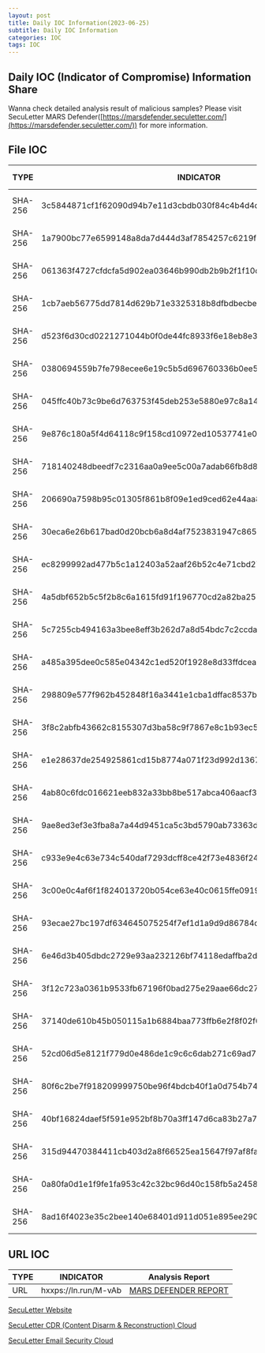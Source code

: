 ```yaml
---
layout: post
title: Daily IOC Information(2023-06-25)
subtitle: Daily IOC Information
categories: IOC
tags: IOC
---
```


## **Daily IOC (Indicator of Compromise) Information Share**

Wanna check detailed analysis result of malicious samples? Please visit SecuLetter MARS Defender([https://marsdefender.seculetter.com/](https://marsdefender.seculetter.com/)) for more information.

## File IOC
| TYPE | INDICATOR | Analysis Report |
| --- | --- | --- |
| SHA-256 | 3c5844871cf1f62090d94b7e11d3cbdb030f84c4b4d4d7e69a62e29ccfa878b9 | [MARS DEFENDER REPORT](https://marsdefender.seculetter.com/?hash=3c5844871cf1f62090d94b7e11d3cbdb030f84c4b4d4d7e69a62e29ccfa878b9) |
| SHA-256 | 1a7900bc77e6599148a8da7d444d3af7854257c6219f5f524dc756039d05988e | [MARS DEFENDER REPORT](https://marsdefender.seculetter.com/?hash=1a7900bc77e6599148a8da7d444d3af7854257c6219f5f524dc756039d05988e) |
| SHA-256 | 061363f4727cfdcfa5d902ea03646b990db2b9b2f1f10c4e2a175598093b8db3 | [MARS DEFENDER REPORT](https://marsdefender.seculetter.com/?hash=061363f4727cfdcfa5d902ea03646b990db2b9b2f1f10c4e2a175598093b8db3) |
| SHA-256 | 1cb7aeb56775dd7814d629b71e3325318b8dfbdbecbe62a280b2395f381b5dea | [MARS DEFENDER REPORT](https://marsdefender.seculetter.com/?hash=1cb7aeb56775dd7814d629b71e3325318b8dfbdbecbe62a280b2395f381b5dea) |
| SHA-256 | d523f6d30cd0221271044b0f0de44fc8933f6e18eb8e3a6e010d6ad509372ca3 | [MARS DEFENDER REPORT](https://marsdefender.seculetter.com/?hash=d523f6d30cd0221271044b0f0de44fc8933f6e18eb8e3a6e010d6ad509372ca3) |
| SHA-256 | 0380694559b7fe798ecee6e19c5b5d696760336b0ee5360780b15cfebe0fab8d | [MARS DEFENDER REPORT](https://marsdefender.seculetter.com/?hash=0380694559b7fe798ecee6e19c5b5d696760336b0ee5360780b15cfebe0fab8d) |
| SHA-256 | 045ffc40b73c9be6d763753f45deb253e5880e97c8a1432d3a862b69be472546 | [MARS DEFENDER REPORT](https://marsdefender.seculetter.com/?hash=045ffc40b73c9be6d763753f45deb253e5880e97c8a1432d3a862b69be472546) |
| SHA-256 | 9e876c180a5f4d64118c9f158cd10972ed10537741e0b8f7891cf014e7e6e89d | [MARS DEFENDER REPORT](https://marsdefender.seculetter.com/?hash=9e876c180a5f4d64118c9f158cd10972ed10537741e0b8f7891cf014e7e6e89d) |
| SHA-256 | 718140248dbeedf7c2316aa0a9ee5c00a7adab66fb8d8781dcb153fcbfb1c786 | [MARS DEFENDER REPORT](https://marsdefender.seculetter.com/?hash=718140248dbeedf7c2316aa0a9ee5c00a7adab66fb8d8781dcb153fcbfb1c786) |
| SHA-256 | 206690a7598b95c01305f861b8f09e1ed9ced62e44aa86438449af3a9bcce871 | [MARS DEFENDER REPORT](https://marsdefender.seculetter.com/?hash=206690a7598b95c01305f861b8f09e1ed9ced62e44aa86438449af3a9bcce871) |
| SHA-256 | 30eca6e26b617bad0d20bcb6a8d4af7523831947c865b58773e147fcbe566d26 | [MARS DEFENDER REPORT](https://marsdefender.seculetter.com/?hash=30eca6e26b617bad0d20bcb6a8d4af7523831947c865b58773e147fcbe566d26) |
| SHA-256 | ec8299992ad477b5c1a12403a52aaf26b52c4e71cbd278ab821b76160a7cbe5a | [MARS DEFENDER REPORT](https://marsdefender.seculetter.com/?hash=ec8299992ad477b5c1a12403a52aaf26b52c4e71cbd278ab821b76160a7cbe5a) |
| SHA-256 | 4a5dbf652b5c5f2b8c6a1615fd91f196770cd2a82ba257080a17a864c813cd9d | [MARS DEFENDER REPORT](https://marsdefender.seculetter.com/?hash=4a5dbf652b5c5f2b8c6a1615fd91f196770cd2a82ba257080a17a864c813cd9d) |
| SHA-256 | 5c7255cb494163a3bee8eff3b262d7a8d54bdc7c2ccda3cbb1a5406e67e5e1d9 | [MARS DEFENDER REPORT](https://marsdefender.seculetter.com/?hash=5c7255cb494163a3bee8eff3b262d7a8d54bdc7c2ccda3cbb1a5406e67e5e1d9) |
| SHA-256 | a485a395dee0c585e04342c1ed520f1928e8d33ffdceac29cf689ebed85f2781 | [MARS DEFENDER REPORT](https://marsdefender.seculetter.com/?hash=a485a395dee0c585e04342c1ed520f1928e8d33ffdceac29cf689ebed85f2781) |
| SHA-256 | 298809e577f962b452848f16a3441e1cba1dffac8537b68689e5a3c6fd24b24d | [MARS DEFENDER REPORT](https://marsdefender.seculetter.com/?hash=298809e577f962b452848f16a3441e1cba1dffac8537b68689e5a3c6fd24b24d) |
| SHA-256 | 3f8c2abfb43662c8155307d3ba58c9f7867e8c1b93ec50670e4fc5ef2b6439c8 | [MARS DEFENDER REPORT](https://marsdefender.seculetter.com/?hash=3f8c2abfb43662c8155307d3ba58c9f7867e8c1b93ec50670e4fc5ef2b6439c8) |
| SHA-256 | e1e28637de254925861cd15b8774a071f23d992d1367e6625ab99ea5f5e417d7 | [MARS DEFENDER REPORT](https://marsdefender.seculetter.com/?hash=e1e28637de254925861cd15b8774a071f23d992d1367e6625ab99ea5f5e417d7) |
| SHA-256 | 4ab80c6fdc016621eeb832a33bb8be517abca406aacf3b5d47ee3cabdf0423fe | [MARS DEFENDER REPORT](https://marsdefender.seculetter.com/?hash=4ab80c6fdc016621eeb832a33bb8be517abca406aacf3b5d47ee3cabdf0423fe) |
| SHA-256 | 9ae8ed3ef3e3fba8a7a44d9451ca5c3bd5790ab73363d9c117143966663b2f46 | [MARS DEFENDER REPORT](https://marsdefender.seculetter.com/?hash=9ae8ed3ef3e3fba8a7a44d9451ca5c3bd5790ab73363d9c117143966663b2f46) |
| SHA-256 | c933e9e4c63e734c540daf7293dcff8ce42f73e4836f240d2715ab3b66a68539 | [MARS DEFENDER REPORT](https://marsdefender.seculetter.com/?hash=c933e9e4c63e734c540daf7293dcff8ce42f73e4836f240d2715ab3b66a68539) |
| SHA-256 | 3c00e0c4af6f1f824013720b054ce63e40c0615ffe09198f9bb1f64f582d3325 | [MARS DEFENDER REPORT](https://marsdefender.seculetter.com/?hash=3c00e0c4af6f1f824013720b054ce63e40c0615ffe09198f9bb1f64f582d3325) |
| SHA-256 | 93ecae27bc197df634645075254f7ef1d1a9d9d86784c1e74510e5cd93d2133c | [MARS DEFENDER REPORT](https://marsdefender.seculetter.com/?hash=93ecae27bc197df634645075254f7ef1d1a9d9d86784c1e74510e5cd93d2133c) |
| SHA-256 | 6e46d3b405dbdc2729e93aa232126bf74118edaffba2d63f293a46cab7ce01b1 | [MARS DEFENDER REPORT](https://marsdefender.seculetter.com/?hash=6e46d3b405dbdc2729e93aa232126bf74118edaffba2d63f293a46cab7ce01b1) |
| SHA-256 | 3f12c723a0361b9533fb67196f0bad275e29aae66dc27bcc6a2a361770eeb675 | [MARS DEFENDER REPORT](https://marsdefender.seculetter.com/?hash=3f12c723a0361b9533fb67196f0bad275e29aae66dc27bcc6a2a361770eeb675) |
| SHA-256 | 37140de610b45b050115a1b6884baa773ffb6e2f8f02f090a3834d390bd2f2bb | [MARS DEFENDER REPORT](https://marsdefender.seculetter.com/?hash=37140de610b45b050115a1b6884baa773ffb6e2f8f02f090a3834d390bd2f2bb) |
| SHA-256 | 52cd06d5e8121f779d0e486de1c9c6c6dab271c69ad7661eacc08209ec9403bf | [MARS DEFENDER REPORT](https://marsdefender.seculetter.com/?hash=52cd06d5e8121f779d0e486de1c9c6c6dab271c69ad7661eacc08209ec9403bf) |
| SHA-256 | 80f6c2be7f918209999750be96f4bdcb40f1a0d754b743ce8cab46623f2c0b7c | [MARS DEFENDER REPORT](https://marsdefender.seculetter.com/?hash=80f6c2be7f918209999750be96f4bdcb40f1a0d754b743ce8cab46623f2c0b7c) |
| SHA-256 | 40bf16824daef5f591e952bf8b70a3ff147d6ca83b27a73f0bcc60b86f3a968a | [MARS DEFENDER REPORT](https://marsdefender.seculetter.com/?hash=40bf16824daef5f591e952bf8b70a3ff147d6ca83b27a73f0bcc60b86f3a968a) |
| SHA-256 | 315d94470384411cb403d2a8f66525ea15647f97af8faacd3e9ab65b9389ab10 | [MARS DEFENDER REPORT](https://marsdefender.seculetter.com/?hash=315d94470384411cb403d2a8f66525ea15647f97af8faacd3e9ab65b9389ab10) |
| SHA-256 | 0a80fa0d1e1f9fe1fa953c42c32bc96d40c158fb5a24588bee61ea8146cb9115 | [MARS DEFENDER REPORT](https://marsdefender.seculetter.com/?hash=0a80fa0d1e1f9fe1fa953c42c32bc96d40c158fb5a24588bee61ea8146cb9115) |
| SHA-256 | 8ad16f4023e35c2bee140e68401d911d051e895ee2904fd6dbcbd8a966112330 | [MARS DEFENDER REPORT](https://marsdefender.seculetter.com/?hash=8ad16f4023e35c2bee140e68401d911d051e895ee2904fd6dbcbd8a966112330) |


## URL IOC

| TYPE | INDICATOR | Analysis Report |
| --- | --- | --- |
| URL | hxxps://ln.run/M-vAb | [MARS DEFENDER REPORT](https://marsdefender.seculetter.com/?hash=0a80fa0d1e1f9fe1fa953c42c32bc96d40c158fb5a24588bee61ea8146cb9115) |


[SecuLetter Website](https://global.seculetter.com/)

[SecuLetter CDR (Content Disarm & Reconstruction) Cloud](https://aws.amazon.com/marketplace/pp/prodview-rojjj6xvqijfk)

[SecuLetter Email Security Cloud](https://aws.amazon.com/marketplace/pp/prodview-ndwijdxk7iobk)
